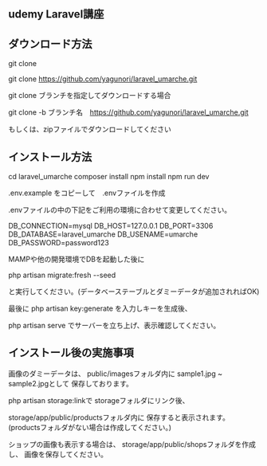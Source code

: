 ## udemy Laravel講座

## ダウンロード方法
git clone

git clone https://github.com/yagunori/laravel_umarche.git

git clone ブランチを指定してダウンロードする場合

git clone -b ブランチ名　https://github.com/yagunori/laravel_umarche.git

もしくは、zipファイルでダウンロードしてください

## インストール方法

cd laravel_umarche
composer install
npm install
npm run dev

.env.example をコピーして　.envファイルを作成

.envファイルの中の下記をご利用の環境に合わせて変更してください。

DB_CONNECTION=mysql
DB_HOST=127.0.0.1
DB_PORT=3306
DB_DATABASE=laravel_umarche
DB_USENAME=umarche
DB_PASSWORD=password123

MAMPや他の開発環境でDBを起動した後に

php artisan migrate:fresh --seed

と実行してください。(データベーステーブルとダミーデータが追加されればOK)

最後に
php artisan key:generate
を入力しキーを生成後、

php artisan serve
でサーバーを立ち上げ、表示確認してください。

## インストール後の実施事項

画像のダミーデータは、
public/imagesフォルダ内に
sample1.jpg ~ sample2.jpgとして
保存しております。

php artisan storage:linkで
storageフォルダにリンク後、

storage/app/public/productsフォルダ内に
保存すると表示されます。
(productsフォルダがない場合は作成してください。)

ショップの画像も表示する場合は、
storage/app/public/shopsフォルダを作成し、
画像を保存してください。